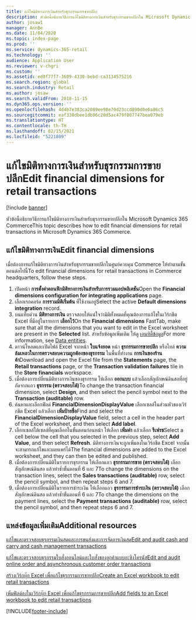 ```yaml
---
title: แก้ไขมิติทางการเงินสำหรับธุรกรรมการขายปลีก
description: หัวข้อนี้อธิบายวิธีการแก้ไขมิติทางการเงินสําหรับธุรกรรมขายปลีกใน Microsoft Dynamics 365 Commerce
author: josaw1
manager: AnnBe
ms.date: 11/04/2020
ms.topic: index-page
ms.prod: ''
ms.service: dynamics-365-retail
ms.technology: ''
audience: Application User
ms.reviewer: v-chgri
ms.custom: ''
ms.assetid: ed0f77f7-3609-4330-bebd-ca3134575216
ms.search.region: global
ms.search.industry: Retail
ms.author: josaw
ms.search.validFrom: 2018-11-15
ms.dyn365.ops.version: ''
ms.openlocfilehash: 4d4b7e383ca2089ee98e70d23ccd890d0e6a86c5
ms.sourcegitcommit: eaf330dbee1db96c20d5ac479f007747bea079eb
ms.translationtype: HT
ms.contentlocale: th-TH
ms.lasthandoff: 02/15/2021
ms.locfileid: "5221809"
---
```

# <a name="edit-financial-dimensions-for-retail-transactions"></a><span data-ttu-id="22359-103">แก้ไขมิติทางการเงินสำหรับธุรกรรมการขายปลีก</span><span class="sxs-lookup"><span data-stu-id="22359-103">Edit financial dimensions for retail transactions</span></span>

[!include [banner](../includes/banner.md)]

<span data-ttu-id="22359-104">หัวข้อนี้อธิบายวิธีการแก้ไขมิติทางการเงินสําหรับธุรกรรมขายปลีกใน Microsoft Dynamics 365 Commerce</span><span class="sxs-lookup"><span data-stu-id="22359-104">This topic describes how to edit financial dimensions for retail transactions in Microsoft Dynamics 365 Commerce.</span></span>

## <a name="edit-financial-dimensions"></a><span data-ttu-id="22359-105">แก้ไขมิติทางการเงิน</span><span class="sxs-lookup"><span data-stu-id="22359-105">Edit financial dimensions</span></span>

<span data-ttu-id="22359-106">เมื่อต้องการแก้ไขมิติทางการเงินสําหรับธุรกรรมขายปลีกในศูนย์ควบคุม Commerce ให้ทําตามขั้นตอนต่อไปนี้</span><span class="sxs-lookup"><span data-stu-id="22359-106">To edit financial dimensions for retail transactions in Commerce headquarters, follow these steps.</span></span>

1. <span data-ttu-id="22359-107">เปิดหน้า **การตั้งค่าคอนฟิกมิติทางการเงินสำหรับการรวมแอปพลิเคชัน**</span><span class="sxs-lookup"><span data-stu-id="22359-107">Open the **Financial dimensions configuration for integrating applications** page.</span></span>
1. <span data-ttu-id="22359-108">เลือกเรกคอร์ด **การรวมมิติเริ่มต้น** ที่ใช้งานอยู่</span><span class="sxs-lookup"><span data-stu-id="22359-108">Select the active **Default dimensions integration** record.</span></span>
1. <span data-ttu-id="22359-109">บนแท็บด่วน **มิติทางการเงิน** ตรวจสอบให้แน่ใจว่ามิติทั้งหมดที่คุณต้องการแก้ไขในเวิร์กชีต Excel ที่มีอยู่ในรายการ **เลือกไว้**</span><span class="sxs-lookup"><span data-stu-id="22359-109">On the **Financial dimensions** FastTab, make sure that all the dimensions that you want to edit in the Excel worksheet are present in the **Selected** list.</span></span> <span data-ttu-id="22359-110">สำหรับข้อมูลเพิ่มเติม ให้ดู [เอนทิตี้ข้อมูล](https://docs.microsoft.com/dynamics365/fin-ops-core/dev-itpro/financial/financial-dimension-configuration-integration#data-entities)</span><span class="sxs-lookup"><span data-stu-id="22359-110">For more information, see [Data entities](https://docs.microsoft.com/dynamics365/fin-ops-core/dev-itpro/financial/financial-dimension-configuration-integration#data-entities).</span></span>
1. <span data-ttu-id="22359-111">ดาวน์โหลดและเปิดไฟล์ Excel จากหน้า **ใบแจ้งยอด** หน้า **ธุรกรรมการขายปลีก** หรือไทล์ **ความล้มเหลวในการตรวจสอบความถูกต้องของธุรกรรม** ในพื้นที่ทำงาน **การเงินของร้านค้า**</span><span class="sxs-lookup"><span data-stu-id="22359-111">Download and open the Excel file from the **Statements** page, the **Retail transactions** page, or the **Transaction validation failures** tile in the **Store financials** workspace.</span></span>
1. <span data-ttu-id="22359-112">เมื่อต้องการเปลี่ยนมิติทางการเงินของธุรกรรม ให้เลือก **ออกแบบ** แล้วเลือกสัญลักษณ์ดินสอที่อยู่ถัดจากแถว **ธุรกรรม (ตรวจสอบได้)**</span><span class="sxs-lookup"><span data-stu-id="22359-112">To change the transaction financial dimension, select **Design**, and then select the pencil symbol next to the **Transaction (auditable)** row.</span></span>
1. <span data-ttu-id="22359-113">ค้นหาและเลือกฟิลด์ **FinancialDimensionDisplayValue** เลือกเซลล์ในส่วนหัวของเวิร์กชีต Excel แล้วเลือก **เพิ่มป้ายชื่อ**</span><span class="sxs-lookup"><span data-stu-id="22359-113">Find and select the **FinancialDimensionDisplayValue** field, select a cell in the header part of the Excel worksheet, and then select **Add label**.</span></span>
1. <span data-ttu-id="22359-114">เลือกเซลล์ใต้เซลล์ที่คุณเลือกในขั้นตอนก่อนหน้า ให้เลือก **เพิ่มค่า** แล้วเลือก **รีเฟรช**</span><span class="sxs-lookup"><span data-stu-id="22359-114">Select a cell below the cell that you selected in the previous step, select **Add Value**, and then select **Refresh**.</span></span> <span data-ttu-id="22359-115">มิติทางการเงินจะถูกเพิ่มลงในเวิร์กชีต Excel จากนั้นจะสามารถแก้ไขและเผยแพร่ได้</span><span class="sxs-lookup"><span data-stu-id="22359-115">The financial dimensions are added to the Excel worksheet, and they can then be edited and published.</span></span>
1. <span data-ttu-id="22359-116">เมื่อต้องการเปลี่ยนมิติในรายการธุรกรรม ให้เลือกแถว **ธุรกรรมการขาย (ตรวจสอบได้)** เลือกสัญลักษณ์ดินสอ แล้วทำซ้ำขั้นตอนที่ 6 และ 7</span><span class="sxs-lookup"><span data-stu-id="22359-116">To change the dimensions on the transaction lines, select the **Sales transactions (auditable)** row, select the pencil symbol, and then repeat steps 6 and 7.</span></span>
1. <span data-ttu-id="22359-117">เมื่อต้องการเปลี่ยนมิติในรายการชำระเงิน ให้เลือกแถว **ธุรกรรมการชำระเงิน (ตรวจสอบได้)** เลือกสัญลักษณ์ดินสอ แล้วทำซ้ำขั้นตอนที่ 6 และ 7</span><span class="sxs-lookup"><span data-stu-id="22359-117">To change the dimensions on the payment lines, select the **Payment transactions (auditable)** row, select the pencil symbol, and then repeat steps 6 and 7.</span></span>

## <a name="additional-resources"></a><span data-ttu-id="22359-118">แหล่งข้อมูลเพิ่มเติม</span><span class="sxs-lookup"><span data-stu-id="22359-118">Additional resources</span></span>

[<span data-ttu-id="22359-119">แก้ไขและตรวจสอบธุรกรรมเงินสดและการขนส่งและการจัดการเงินสด</span><span class="sxs-lookup"><span data-stu-id="22359-119">Edit and audit cash and carry and cash management transactions</span></span>](edit-cash-trans.md)

[<span data-ttu-id="22359-120">แก้ไขและตรวจสอบธุรกรรมใบสั่งออนไลน์และใบสั่งของลูกค้าแบบอะซิงโครนัส</span><span class="sxs-lookup"><span data-stu-id="22359-120">Edit and audit online order and asynchronous customer order transactions</span></span>](edit-order-trans.md)

[<span data-ttu-id="22359-121">สร้างเวิร์กบุ๊ก Excel เพื่อแก้ไขธุรกรรมการขายปลีก</span><span class="sxs-lookup"><span data-stu-id="22359-121">Create an Excel workbook to edit retail transactions</span></span>](create-excel-edit.md)

[<span data-ttu-id="22359-122">เพิ่มฟิลด์ลงในเวิร์กบุ๊ก Excel เพื่อแก้ไขธุรกรรมการขายปลีก</span><span class="sxs-lookup"><span data-stu-id="22359-122">Add fields to an Excel workbook to edit retail transactions</span></span>](add-fields-excel.md)


[!INCLUDE[footer-include](../includes/footer-banner.md)]